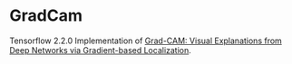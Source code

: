 # GradCam

Tensorflow 2.2.0 Implementation of [Grad-CAM: Visual Explanations from Deep Networks
via Gradient-based Localization](https://arxiv.org/pdf/1610.02391.pdf).